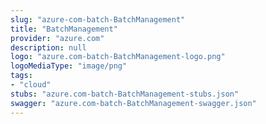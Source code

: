 ```yaml
---
slug: "azure-com-batch-BatchManagement"
title: "BatchManagement"
provider: "azure.com"
description: null
logo: "azure.com-batch-BatchManagement-logo.png"
logoMediaType: "image/png"
tags:
- "cloud"
stubs: "azure.com-batch-BatchManagement-stubs.json"
swagger: "azure.com-batch-BatchManagement-swagger.json"
---
```


